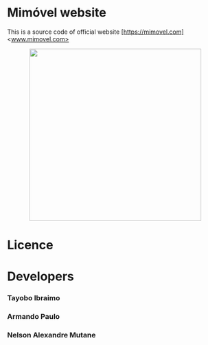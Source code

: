 # Mimóvel website

 This is a source code of official website
 [https://mimovel.com]<www.mimovel.com>

<p align="center"><img src="https://mimovel.com/frontend/home/image/Logo.png" width="400"></p>

# Licence

 
# Developers

### Tayobo Ibraimo 

###  Armando Paulo 

### Nelson Alexandre Mutane 
